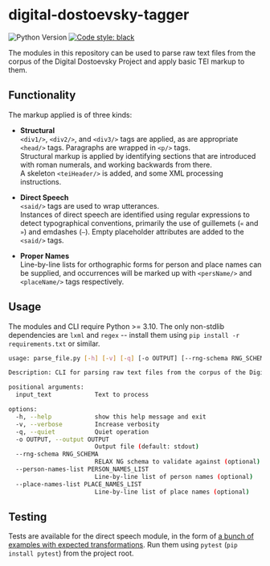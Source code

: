 
# digital-dostoevsky-tagger

![Python Version](https://img.shields.io/badge/python-3.10-blue?logo=python&logoColor=white)
[![Code style: black](https://img.shields.io/badge/code%20style-black-000000.svg)](https://github.com/psf/black)

The modules in this repository can be used to parse raw text files from the corpus of the Digital Dostoevsky Project and apply basic TEI markup to them.


## Functionality

The markup applied is of three kinds:

* **Structural**  
  `<div1/>`, `<div2/>`, and `<div3/>` tags are applied, as are appropriate `<head/>` tags.  Paragraphs are wrapped in `<p/>` tags.  
  Structural markup is applied by identifying sections that are introduced with roman numerals, and working backwards from there.  
  A skeleton `<teiHeader/>` is added, and some XML processing instructions.

* **Direct Speech**  
  `<said/>` tags are used to wrap utterances.  
  Instances of direct speech are identified using regular expressions to detect typographical conventions, primarily the use of guillemets (`«` and `»`) and emdashes (`—`).  Empty placeholder attributes are added to the `<said/>` tags.

* **Proper Names**  
  Line-by-line lists for orthographic forms for person and place names can be supplied, and occurrences will be marked up with `<persName/>` and `<placeName/>` tags respectively.


## Usage

The modules and CLI require Python >= 3.10.  The only non-stdlib dependencies are `lxml` and `regex` -- install them using `pip install -r requirements.txt` or similar.

```sh
usage: parse_file.py [-h] [-v] [-q] [-o OUTPUT] [--rng-schema RNG_SCHEMA] [--person-names-list PERSON_NAMES_LIST] [--place-names-list PLACE_NAMES_LIST] input_text

Description: CLI for parsing raw text files from the corpus of the Digital Dostoevsky Project and applying basic TEI markup.

positional arguments:
  input_text            Text to process

options:
  -h, --help            show this help message and exit
  -v, --verbose         Increase verbosity
  -q, --quiet           Quiet operation
  -o OUTPUT, --output OUTPUT
                        Output file (default: stdout)
  --rng-schema RNG_SCHEMA
                        RELAX NG schema to validate against (optional)
  --person-names-list PERSON_NAMES_LIST
                        Line-by-line list of person names (optional)
  --place-names-list PLACE_NAMES_LIST
                        Line-by-line list of place names (optional) 
```


## Testing

Tests are available for the direct speech module, in the form of [a bunch of examples with expected transformations](tests/test_direct_speech.py).  Run them using `pytest` (`pip install pytest`) from the project root.
